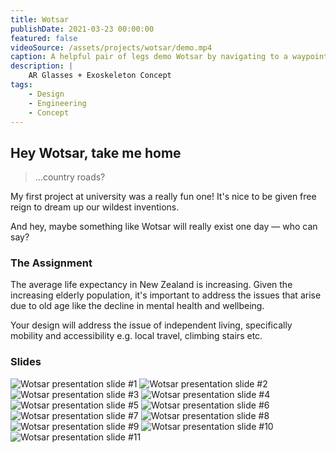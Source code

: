 ```yaml
---
title: Wotsar
publishDate: 2021-03-23 00:00:00
featured: false
videoSource: /assets/projects/wotsar/demo.mp4
caption: A helpful pair of legs demo Wotsar by navigating to a waypoint
description: |
    AR Glasses + Exoskeleton Concept
tags:
    - Design
    - Engineering
    - Concept
---
```


## Hey Wotsar, take me home

> ...country roads?

My first project at university was a really fun one! It's nice to be given free reign to dream up our wildest inventions.

And hey, maybe something like Wotsar will really exist one day — who can say?

### The Assignment

The average life expectancy in New Zealand is increasing. Given the increasing elderly population, it's important to address the issues that arise due to old age like the decline in mental health and wellbeing.

Your design will address the
issue of independent living, specifically mobility and accessibility e.g. local travel,
climbing stairs etc.

### Slides

![Wotsar presentation slide #1](/assets/projects/wotsar/pg-1.jpg)
![Wotsar presentation slide #2](/assets/projects/wotsar/pg-2.jpg)
![Wotsar presentation slide #3](/assets/projects/wotsar/pg-3.jpg)
![Wotsar presentation slide #4](/assets/projects/wotsar/pg-4.jpg)
![Wotsar presentation slide #5](/assets/projects/wotsar/pg-5.jpg)
![Wotsar presentation slide #6](/assets/projects/wotsar/pg-6.jpg)
![Wotsar presentation slide #7](/assets/projects/wotsar/pg-7.jpg)
![Wotsar presentation slide #8](/assets/projects/wotsar/pg-8.jpg)
![Wotsar presentation slide #9](/assets/projects/wotsar/pg-9.jpg)
![Wotsar presentation slide #10](/assets/projects/wotsar/pg-10.jpg)
![Wotsar presentation slide #11](/assets/projects/wotsar/pg-11.jpg)
